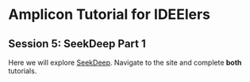 # Amplicon Tutorial for IDEElers
## Session 5: SeekDeep Part 1

Here we will explore [SeekDeep](http://baileylab.umassmed.edu/SeekDeep/). Navigate to the site and complete **both** tutorials. 